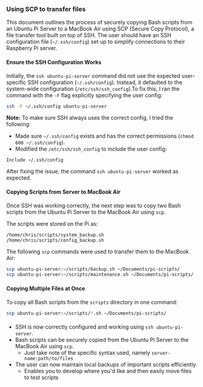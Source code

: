 ### Using SCP to transfer files
This document outlines the process of securely copying Bash scripts from an Ubuntu Pi Server to a MacBook Air using SCP (Secure Copy Protocol), a file transfer tool built on top of SSH. The user should have an SSH configuration file (`~/.ssh/config`) set up to simplify connections to their Raspberry Pi server.

#### Ensure the SSH Configuration Works

Initially, the `ssh ubuntu-pi-server` command did not use the expected user-specific SSH configuration (`~/.ssh/config`). Instead, it defaulted to the system-wide configuration (`/etc/ssh/ssh_config`).To fix this, I ran the command with the `-F` flag explicitly specifying the user config:

```bash
ssh -F ~/.ssh/config ubuntu-pi-server
```

**Note:** To make sure SSH always uses the correct config, I tried the following:

- Made sure `~/.ssh/config` exists and has the correct permissions (`chmod 600 ~/.ssh/config`).
- Modified the `/etc/ssh/ssh_config` to include the user config:
```plaintext
Include ~/.ssh/config
```

After fixing the issue, the command `ssh ubuntu-pi-server` worked as expected.

#### Copying Scripts from Server to MacBook Air
Once SSH was working correctly, the next step was to copy two Bash scripts from the Ubuntu Pi Server to the MacBook Air using `scp`.

The scripts were stored on the Pi as:

```plaintext
/home/chris/scripts/system_backup.sh
/home/chris/scripts/config_backup.sh
```

The following `scp` commands were used to transfer them to the MacBook Air:

```bash
scp ubuntu-pi-server:~/scripts/backup.sh ~/Documents/pi-scripts/
scp ubuntu-pi-server:~/scripts/maintenance.sh ~/Documents/pi-scripts/
```

#### Copying Multiple Files at Once
To copy all Bash scripts from the `scripts` directory in one command:

```bash
scp ubuntu-pi-server:~/scripts/*.sh ~/Documents/pi-scripts/
```

#### 

- SSH is now correctly configured and working using `ssh ubuntu-pi-server`.
- Bash scripts can be securely copied from the Ubuntu Pi Server to the MacBook Air using `scp`.
  - Just take note of the specific syntax used, namely `server-name:path/to/files`
- The user can now maintain local backups of important scripts efficiently.
  - Enables you to develop where you'd like and then easily move files to test scripts

